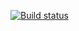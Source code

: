 [![Build status](https://ci.appveyor.com/api/projects/status/6rt76nwwcv5mqax7?svg=true)](https://ci.appveyor.com/project/Serg5858/delivery)